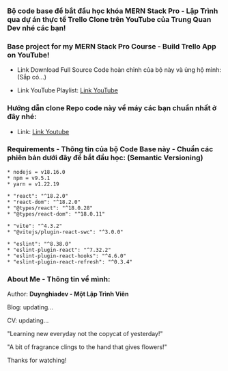 ### Bộ code base để bắt đầu học khóa MERN Stack Pro - Lập Trình qua dự án thực tế Trello Clone trên YouTube của Trung Quan Dev nhé các bạn!

### Base project for my MERN Stack Pro Course - Build Trello App on YouTube!

- Link Download Full Source Code hoàn chỉnh của bộ này và ủng hộ mình: (Sắp có...)

- Link YouTube Playlist: [Link YouTube](https://by.tn/yeNZ)

### Hướng dẫn clone Repo code này về máy các bạn chuẩn nhất ở đây nhé:

- Link: [Link Youtube](https://by.tn/L8da)

### Requirements - Thông tin của bộ Code Base này - Chuẩn các phiên bản dưới đây để bắt đầu học: (Semantic Versioning)

```
* nodejs = v18.16.0
* npm = v9.5.1
* yarn = v1.22.19

* "react": "^18.2.0"
* "react-dom": "^18.2.0"
* "@types/react": "^18.0.28"
* "@types/react-dom": "^18.0.11"

* "vite": "^4.3.2"
* "@vitejs/plugin-react-swc": "^3.0.0"

* "eslint": "^8.38.0"
* "eslint-plugin-react": "^7.32.2"
* "eslint-plugin-react-hooks": "^4.6.0"
* "eslint-plugin-react-refresh": "^0.3.4"
```

### About Me - Thông tin về mình:

Author: **Duynghiadev - Một Lập Trình Viên**

Blog: updating...

CV: updating...

"Learning new everyday not the copycat of yesterday!"

"A bit of fragrance clings to the hand that gives flowers!"

Thanks for watching!
